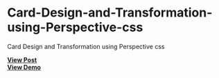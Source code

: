 # Card-Design-and-Transformation-using-Perspective-css
Card Design and Transformation using Perspective css

<a href="https://designdrastic.com/snippet/card-design-and-transformation-using-perspective-css"><strong>View Post</strong></a>
<br />
<a href="https://designdrastic.com/post/demo/card-design-and-transformation-using-perspective-css"><strong>View Demo</strong></a>
